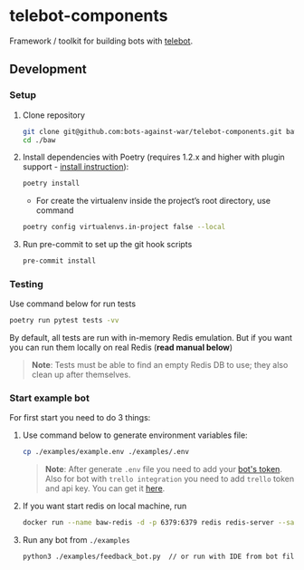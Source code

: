 # telebot-components

Framework / toolkit for building bots with [telebot](https://github.com/bots-against-war/telebot).

<!-- ## Development -->

## Development
### Setup
1. Clone repository
   ```bash
   git clone git@github.com:bots-against-war/telebot-components.git baw
   cd ./baw
   ```
2. Install dependencies with Poetry (requires 1.2.x and higher with plugin support - [install instruction](https://python-poetry.org/docs/master#installing-with-the-official-installer)):
   ```bash
   poetry install
   ```
   - For create the virtualenv inside the project’s root directory, use command
   ```bash
   poetry config virtualenvs.in-project false --local
   ```
3. Run pre-commit to set up the git hook scripts
   ```bash
   pre-commit install
   ```

### Testing
Use command below for run tests
```bash
poetry run pytest tests -vv
```

By default, all tests are run with in-memory Redis emulation. But if you want you can run them
locally on real Redis (**read manual below**) 

> **Note**: Tests must be able to find an empty Redis DB to use; they also clean up after themselves.

### Start example bot
For first start you need to do 3 things:
1. Use command below to generate environment variables file:
    ```bash
    cp ./examples/example.env ./examples/.env
    ```
   > **Note**: After generate `.env` file you need to add your [bot's token](https://core.telegram.org/bots#6-botfather).  
   > Also for bot with `trello integration` you need to add `trello` token and api key. You can get it [here](https://trello.com/app-key).
2. If you want start redis on local machine, run
    ```bash
    docker run --name baw-redis -d -p 6379:6379 redis redis-server --save 60 1 --loglevel warning
    ```
3. Run any bot from `./examples`
    ```bash
    python3 ./examples/feedback_bot.py  // or run with IDE from bot file
    ```

